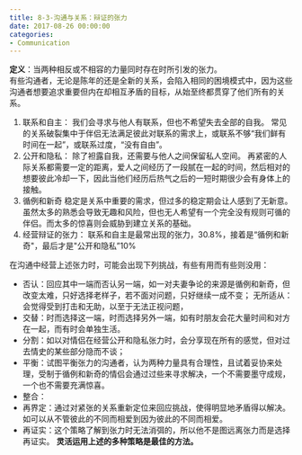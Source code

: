 ```yaml
---
title: 8-3-沟通与关系：辩证的张力
date: 2017-08-26 00:00:00
categories:
- Communication
---
```

**定义**：当两种相反或不相容的力量同时存在时所引发的张力。  
有些沟通者，无论是陈年的还是全新的关系，会陷入相同的困境模式中，因为这些沟通者想要追求重要但内在却相互矛盾的目标，从始至终都贯穿了他们所有的关系。
1. 联系和自主：
我们会寻求与他人有联系，但也不希望失去全部的自我。
常见的关系破裂集中于伴侣无法满足彼此对联系的需求上，或联系不够“我们鲜有时间在一起”，或联系过度，“没有自由”。
2. 公开和隐私：
除了袒露自我，还需要与他人之间保留私人空间。
再紧密的人际关系都需要一定的距离，爱人之间经历了一段腻在一起的时间，然后相对的想要彼此冷却一下，因此当他们经历后热气之后的一短时期很少会有身体上的接触。
3. 循例和新奇
稳定是关系中重要的需求，但过多的稳定期会让人感到了无新意。虽然太多的熟悉会导致无趣和风险，但也无人希望有一个完全没有规则可循的伴侣。而太多的惊喜则会威胁到建立关系的基础。
4. 经营辩证的张力：
联系和自主是最常出现的张力，30.8%，接着是“循例和新奇"，最后才是"公开和隐私”10%

在沟通中经营上述张力时，可能会出现下列挑战，有些有用而有些则没用：
- 否认：回应其中一端而否认另一端，如一对夫妻争论的来源是循例和新奇，但改变太难，只好选择老样子，若不面对问题，只好继续一成不变；
无所适从：会觉得受到打击和无助，以至于无法正视问题，
- 交替：时而选择这一端，时而选择另外一端，如有时朋友会花大量时间和对方在一起，而有时会单独生活。
- 分割：如以对情侣在经营公开和隐私张力时，会分享现在所有的感觉，但对过去情史的某些部分隐而不谈；
- 平衡：试图平衡张力的沟通者，认为两种力量具有合理性，且试着妥协来处理，受制于循例和新奇的情侣会通过过些来寻求解决，一个不需要墨守成规，一个也不需要充满惊喜。
- 整合：
- 再界定：通过对紧张的关系重新定位来回应挑战，使得明显地矛盾得以解决。如可以从不管彼此的不同而相爱到因为彼此的不同而相爱。
- 再证实：这个策略了解到张力时无法消弭的，所以他不是图远离张力而是选择再证实。
**灵活运用上述的多种策略是最佳的方法。**
